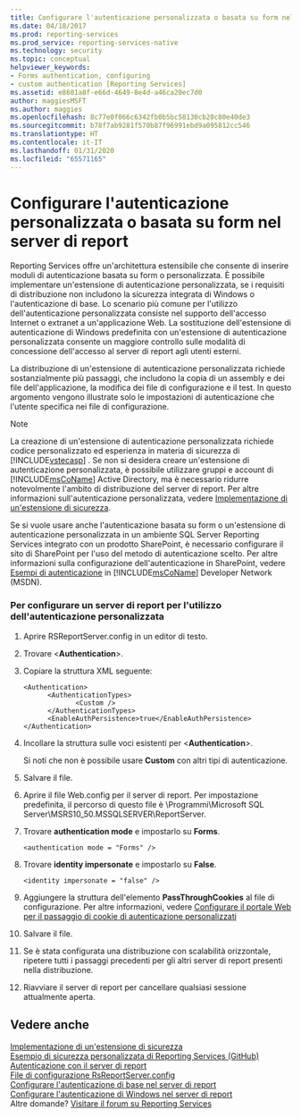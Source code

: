```yaml
---
title: Configurare l'autenticazione personalizzata o basata su form nel server di report | Microsoft Docs
ms.date: 04/18/2017
ms.prod: reporting-services
ms.prod_service: reporting-services-native
ms.technology: security
ms.topic: conceptual
helpviewer_keywords:
- Forms authentication, configuring
- custom authentication [Reporting Services]
ms.assetid: e8601a8f-e66d-4649-8e4d-a46ca20ec7d0
author: maggiesMSFT
ms.author: maggies
ms.openlocfilehash: 8c77e0f066c6342fb0b5bc58130cb20c80e40de3
ms.sourcegitcommit: b78f7ab9281f570b87f96991ebd9a095812cc546
ms.translationtype: HT
ms.contentlocale: it-IT
ms.lasthandoff: 01/31/2020
ms.locfileid: "65571165"
---
```

# <a name="configure-custom-or-forms-authentication-on-the-report-server"></a>Configurare l'autenticazione personalizzata o basata su form nel server di report

Reporting Services offre un'architettura estensibile che consente di inserire moduli di autenticazione basata su form o personalizzata. È possibile implementare un'estensione di autenticazione personalizzata, se i requisiti di distribuzione non includono la sicurezza integrata di Windows o l'autenticazione di base. Lo scenario più comune per l'utilizzo dell'autenticazione personalizzata consiste nel supporto dell'accesso Internet o extranet a un'applicazione Web. La sostituzione dell'estensione di autenticazione di Windows predefinita con un'estensione di autenticazione personalizzata consente un maggiore controllo sulle modalità di concessione dell'accesso al server di report agli utenti esterni.  

La distribuzione di un'estensione di autenticazione personalizzata richiede sostanzialmente più passaggi, che includono la copia di un assembly e dei file dell'applicazione, la modifica dei file di configurazione e il test. In questo argomento vengono illustrate solo le impostazioni di autenticazione che l'utente specifica nei file di configurazione.  

> [!NOTE]
>  La creazione di un'estensione di autenticazione personalizzata richiede codice personalizzato ed esperienza in materia di sicurezza di [!INCLUDE[vstecasp](../../includes/vstecasp-md.md)] . Se non si desidera creare un'estensione di autenticazione personalizzata, è possibile utilizzare gruppi e account di [!INCLUDE[msCoName](../../includes/msconame-md.md)] Active Directory, ma è necessario ridurre notevolmente l'ambito di distribuzione del server di report. Per altre informazioni sull'autenticazione personalizzata, vedere [Implementazione di un'estensione di sicurezza](../../reporting-services/extensions/security-extension/implementing-a-security-extension.md).

Se si vuole usare anche l'autenticazione basata su form o un'estensione di autenticazione personalizzata in un ambiente SQL Server Reporting Services integrato con un prodotto SharePoint, è necessario configurare il sito di SharePoint per l'uso del metodo di autenticazione scelto. Per altre informazioni sulla configurazione dell'autenticazione in SharePoint, vedere [Esempi di autenticazione](https://go.microsoft.com/fwlink/?LinkId=115575) in [!INCLUDE[msCoName](../../includes/msconame-md.md)] Developer Network (MSDN).



### <a name="to-configure-a-report-server-to-use-custom-authentication"></a>Per configurare un server di report per l'utilizzo dell'autenticazione personalizzata

1.  Aprire RSReportServer.config in un editor di testo.

2.  Trovare \<**Authentication**>.

3.  Copiare la struttura XML seguente:

    ```
    <Authentication>
          <AuthenticationTypes>
                 <Custom />
          </AuthenticationTypes>
          <EnableAuthPersistence>true</EnableAuthPersistence>
    </Authentication>
    ```

4.  Incollare la struttura sulle voci esistenti per \<**Authentication**>.

     Si noti che non è possibile usare **Custom** con altri tipi di autenticazione.

5.  Salvare il file.

6.  Aprire il file Web.config per il server di report. Per impostazione predefinita, il percorso di questo file è \Programmi\Microsoft SQL Server\MSRS10_50.MSSQLSERVER\ReportServer.

7.  Trovare **authentication mode** e impostarlo su **Forms**.

    ```
    <authentication mode = "Forms" />
    ```

8.  Trovare **identity impersonate** e impostarlo su **False**.

    ```
    <identity impersonate = "false" />  
    ```
9. Aggiungere la struttura dell'elemento **PassThroughCookies** al file di configurazione. Per altre informazioni, vedere [Configurare il portale Web per il passaggio di cookie di autenticazione personalizzati](../../reporting-services/security/configure-the-web-portal-to-pass-custom-authentication-cookies.md)
  
10. Salvare il file.  
  
11. Se è stata configurata una distribuzione con scalabilità orizzontale, ripetere tutti i passaggi precedenti per gli altri server di report presenti nella distribuzione.  
  
12. Riavviare il server di report per cancellare qualsiasi sessione attualmente aperta.  

## <a name="see-also"></a>Vedere anche

[Implementazione di un'estensione di sicurezza](../../reporting-services/extensions/security-extension/implementing-a-security-extension.md)  
[Esempio di sicurezza personalizzata di Reporting Services (GitHub)](https://github.com/Microsoft/Reporting-Services/tree/master/CustomSecuritySample)  
[Autenticazione con il server di report](../../reporting-services/security/authentication-with-the-report-server.md)   
[File di configurazione RsReportServer.config](../../reporting-services/report-server/rsreportserver-config-configuration-file.md)   
[Configurare l'autenticazione di base nel server di report](../../reporting-services/security/configure-basic-authentication-on-the-report-server.md)   
[Configurare l'autenticazione di Windows nel server di report](../../reporting-services/security/configure-windows-authentication-on-the-report-server.md)  
Altre domande? [Visitare il forum su Reporting Services](https://go.microsoft.com/fwlink/?LinkId=620231)

